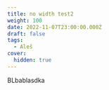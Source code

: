 ```yaml
---
title: no width test2
weight: 100
date: 2022-11-07T23:00:00.000Z
draft: false
tags:
  - Aleš
cover:
  hidden: true
---
```

B﻿Lbablasdka